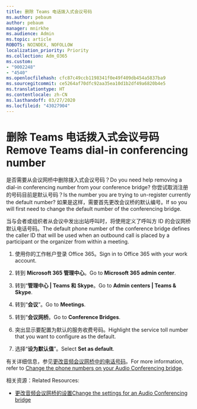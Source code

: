 ```yaml
---
title: 删除 Teams 电话拨入式会议号码
ms.author: pebaum
author: pebaum
manager: mnirkhe
ms.audience: Admin
ms.topic: article
ROBOTS: NOINDEX, NOFOLLOW
localization_priority: Priority
ms.collection: Adm_O365
ms.custom:
- "9002248"
- "4540"
ms.openlocfilehash: cfc87c49ccb1198341f0e49f409db454a5837ba9
ms.sourcegitcommit: ce5264af70dfc92aa35ea10d1b2df49a6820b4e5
ms.translationtype: HT
ms.contentlocale: zh-CN
ms.lasthandoff: 03/27/2020
ms.locfileid: "43027904"
---
```

# <a name="remove-teams-dial-in-conferencing-number"></a><span data-ttu-id="1fd2f-102">删除 Teams 电话拨入式会议号码</span><span class="sxs-lookup"><span data-stu-id="1fd2f-102">Remove Teams dial-in conferencing number</span></span>

<span data-ttu-id="1fd2f-103">是否需要从会议网桥中删除拨入式会议号码？</span><span class="sxs-lookup"><span data-stu-id="1fd2f-103">Do you need help removing a dial-in conferencing number from your conference bridge?</span></span> <span data-ttu-id="1fd2f-104">你尝试取消注册的号码目前是默认号码？</span><span class="sxs-lookup"><span data-stu-id="1fd2f-104">Is the number you are trying to un-register currently the default number?</span></span> <span data-ttu-id="1fd2f-105">如果是这样，需要首先更改会议桥的默认编号。</span><span class="sxs-lookup"><span data-stu-id="1fd2f-105">If so you will first need to change the default number of the conferencing bridge.</span></span>

<span data-ttu-id="1fd2f-106">当与会者或组织者从会议中发出出站呼叫时，将使用定义了呼叫方 ID 的会议网桥默认电话号码。</span><span class="sxs-lookup"><span data-stu-id="1fd2f-106">The default phone number of the conference bridge defines the caller ID that will be used when an outbound call is placed by a participant or the organizer from within a meeting.</span></span>

1. <span data-ttu-id="1fd2f-107">使用你的工作帐户登录 Office 365。</span><span class="sxs-lookup"><span data-stu-id="1fd2f-107">Sign in to Office 365 with your work account.</span></span>

2. <span data-ttu-id="1fd2f-108">转到 **Microsoft 365 管理中心**。</span><span class="sxs-lookup"><span data-stu-id="1fd2f-108">Go to **Microsoft 365 admin center**.</span></span>

3. <span data-ttu-id="1fd2f-109">转到“**管理中心 | Teams 和 Skype**。</span><span class="sxs-lookup"><span data-stu-id="1fd2f-109">Go to **Admin centers | Teams & Skype**.</span></span>

4. <span data-ttu-id="1fd2f-110">转到“**会议**”。</span><span class="sxs-lookup"><span data-stu-id="1fd2f-110">Go to **Meetings**.</span></span>

5. <span data-ttu-id="1fd2f-111">转到“**会议网桥**。</span><span class="sxs-lookup"><span data-stu-id="1fd2f-111">Go to **Conference Bridges**.</span></span>

6. <span data-ttu-id="1fd2f-112">突出显示要配置为默认的服务收费号码。</span><span class="sxs-lookup"><span data-stu-id="1fd2f-112">Highlight the service toll number that you want to configure as the default.</span></span>

7. <span data-ttu-id="1fd2f-113">选择“**设为默认值**”。</span><span class="sxs-lookup"><span data-stu-id="1fd2f-113">Select **Set as default**.</span></span>

<span data-ttu-id="1fd2f-114">有关详细信息，参见[更改音频会议网桥中的电话号码](https://docs.microsoft.com/microsoftteams/change-the-phone-numbers-on-your-audio-conferencing-bridge)。</span><span class="sxs-lookup"><span data-stu-id="1fd2f-114">For more information, refer to [Change the phone numbers on your Audio Conferencing bridge](https://docs.microsoft.com/microsoftteams/change-the-phone-numbers-on-your-audio-conferencing-bridge).</span></span>

<span data-ttu-id="1fd2f-115">相关资源：</span><span class="sxs-lookup"><span data-stu-id="1fd2f-115">Related Resources:</span></span>

- [<span data-ttu-id="1fd2f-116">更改音频会议网桥的设置</span><span class="sxs-lookup"><span data-stu-id="1fd2f-116">Change the settings for an Audio Conferencing bridge</span></span>](https://docs.microsoft.com/microsoftteams/change-the-settings-for-an-audio-conferencing-bridge)
